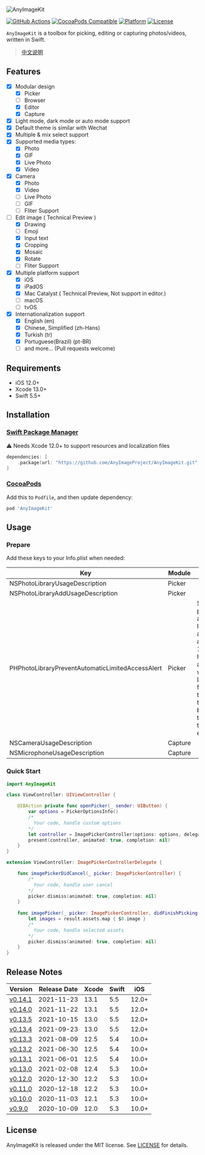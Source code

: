 ![AnyImageKit](https://github.com/AnyImageProject/AnyImageProject.github.io/raw/master/Resources/TitleMap@2x.png)

[![GitHub Actions](https://github.com/AnyImageProject/AnyImageKit/workflows/build/badge.svg?branch=master)](https://github.com/AnyImageProject/AnyImageKit/actions?query=workflow%3Abuild)
[![CocoaPods Compatible](https://img.shields.io/cocoapods/v/AnyImageKit.svg)](https://cocoapods.org/pods/AnyImageKit)
[![Platform](https://img.shields.io/cocoapods/p/AnyImageKit.svg?style=flat)](./)
[![License](https://img.shields.io/cocoapods/l/AnyImageKit.svg?style=flat)](https://raw.githubusercontent.com/AnyImageProject/AnyImageKit/master/LICENSE)

`AnyImageKit` is a toolbox for picking, editing or capturing photos/videos, written in Swift. 

> [中文说明](./Documentation/README_CN.md)

## Features

- [x] Modular design
    - [x] Picker
    - [ ] Browser
    - [x] Editor
    - [x] Capture
- [x] Light mode, dark mode or auto mode support
- [x] Default theme is similar with Wechat 
- [x] Multiple & mix select support
- [x] Supported media types:
    - [x] Photo
    - [x] GIF
    - [x] Live Photo
    - [x] Video
- [x] Camera
    - [x] Photo
    - [x] Video
    - [ ] Live Photo
    - [ ] GIF
    - [ ] Fliter Support
- [ ] Edit image ( Technical Preview )
    - [x] Drawing
    - [ ] Emoji
    - [x] Input text
    - [x] Cropping
    - [x] Mosaic
    - [x] Rotate
    - [ ] Fliter Support
- [x] Multiple platform support
    - [x] iOS
    - [x] iPadOS
    - [x] Mac Catalyst ( Technical Preview, Not support in editor.)
    - [ ] macOS
    - [ ] tvOS
- [x] Internationalization support
    - [x] English (en)
    - [x] Chinese, Simplified (zh-Hans)
    - [x] Turkish (tr)
    - [x] Portuguese(Brazil) (pt-BR)
    - [ ] and more... (Pull requests welcome)

## Requirements

- iOS 12.0+
- Xcode 13.0+
- Swift 5.5+

## Installation

### [Swift Package Manager](https://swift.org/package-manager/)

⚠️ Needs Xcode 12.0+ to support resources and localization files

```swift
dependencies: [
    .package(url: "https://github.com/AnyImageProject/AnyImageKit.git", .upToNextMajor(from: "0.14.0"))
]
```

### [CocoaPods](https://guides.cocoapods.org/using/using-cocoapods.html)

Add this to `Podfile`, and then update dependency:

```ruby
pod 'AnyImageKit'
```

## Usage

### Prepare

Add these keys to your Info.plist when needed:

| Key | Module | Info |
| ----- | ----  | ---- |
| NSPhotoLibraryUsageDescription | Picker |  |
| NSPhotoLibraryAddUsageDescription | Picker |  |
| PHPhotoLibraryPreventAutomaticLimitedAccessAlert | Picker | Set `YES` to prevent automatic limited access alert in iOS 14+ (Picker has been adapted with Limited features that can be triggered by the user to enhance the user experience) |
| NSCameraUsageDescription | Capture |  |
| NSMicrophoneUsageDescription | Capture |  |

### Quick Start

```swift
import AnyImageKit

class ViewController: UIViewController {

    @IBAction private func openPicker(_ sender: UIButton) {
        var options = PickerOptionsInfo()
        /*
          Your code, handle custom options
        */
        let controller = ImagePickerController(options: options, delegate: self)
        present(controller, animated: true, completion: nil)
    }
}

extension ViewController: ImagePickerControllerDelegate {

    func imagePickerDidCancel(_ picker: ImagePickerController) {
        /*
          Your code, handle user cancel
        */
        picker.dismiss(animated: true, completion: nil)
    }
    
    func imagePicker(_ picker: ImagePickerController, didFinishPicking result: PickerResult) {
        let images = result.assets.map { $0.image }
        /*
          Your code, handle selected assets
        */
        picker.dismiss(animated: true, completion: nil)
    }
}
```

## Release Notes

| Version | Release Date | Xcode | Swift | iOS |
| ---- | ----  | ---- | ---- | ---- |
| [v0.14.1](https://github.com/AnyImageProject/AnyImageKit/blob/master/Documentation/RELEASE_NOTE.md#0141) | 2021-11-23 | 13.1 | 5.5 | 12.0+ |
| [v0.14.0](https://github.com/AnyImageProject/AnyImageKit/blob/master/Documentation/RELEASE_NOTE.md#0140) | 2021-11-22 | 13.1 | 5.5 | 12.0+ |
| [v0.13.5](https://github.com/AnyImageProject/AnyImageKit/blob/master/Documentation/RELEASE_NOTE.md#0135) | 2021-10-15 | 13.0 | 5.5 | 12.0+ |
| [v0.13.4](https://github.com/AnyImageProject/AnyImageKit/blob/master/Documentation/RELEASE_NOTE.md#0134) | 2021-09-23 | 13.0 | 5.5 | 12.0+ |
| [v0.13.3](https://github.com/AnyImageProject/AnyImageKit/blob/master/Documentation/RELEASE_NOTE.md#0133) | 2021-08-09 | 12.5 | 5.4 | 10.0+ |
| [v0.13.2](https://github.com/AnyImageProject/AnyImageKit/blob/master/Documentation/RELEASE_NOTE.md#0132) | 2021-06-30 | 12.5 | 5.4 | 10.0+ |
| [v0.13.1](https://github.com/AnyImageProject/AnyImageKit/blob/master/Documentation/RELEASE_NOTE.md#0131) | 2021-06-01 | 12.5 | 5.4 | 10.0+ |
| [v0.13.0](https://github.com/AnyImageProject/AnyImageKit/blob/master/Documentation/RELEASE_NOTE.md#0130) | 2021-02-08 | 12.4 | 5.3 | 10.0+ |
| [v0.12.0](https://github.com/AnyImageProject/AnyImageKit/blob/master/Documentation/RELEASE_NOTE.md#0120) | 2020-12-30 | 12.2 | 5.3 | 10.0+ |
| [v0.11.0](https://github.com/AnyImageProject/AnyImageKit/blob/master/Documentation/RELEASE_NOTE.md#0110) | 2020-12-18 | 12.2 | 5.3 | 10.0+ |
| [v0.10.0](https://github.com/AnyImageProject/AnyImageKit/blob/master/Documentation/RELEASE_NOTE.md#0100) | 2020-11-03 | 12.1 | 5.3 | 10.0+ |
| [v0.9.0](https://github.com/AnyImageProject/AnyImageKit/blob/master/Documentation/RELEASE_NOTE.md#090) | 2020-10-09 | 12.0 | 5.3 | 10.0+ |

## License

AnyImageKit is released under the MIT license. See [LICENSE](./LICENSE) for details.
